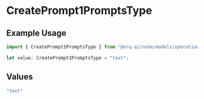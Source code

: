 # CreatePrompt1PromptsType

## Example Usage

```typescript
import { CreatePrompt1PromptsType } from "@orq-ai/node/models/operations";

let value: CreatePrompt1PromptsType = "text";
```

## Values

```typescript
"text"
```